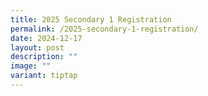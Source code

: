 ```yaml
---
title: 2025 Secondary 1 Registration
permalink: /2025-secondary-1-registration/
date: 2024-12-17
layout: post
description: ""
image: ""
variant: tiptap
---
```

